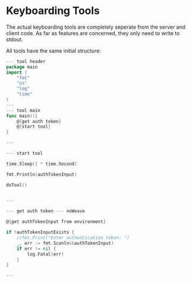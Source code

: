# Keyboarding Tools

The actual keyboarding tools are completely seperate from the server and client code. 
As far as features are concerned, they only need to write to stdout.

All tools have the same initial structure:
``` go
--- tool header
package main
import (
    "fmt"
    "os"
    "log"
    "time"
)
---
--- tool main
func main(){
    @{get auth token}
    @{start tool}
}

---

--- start tool

time.Sleep(1 * time.Second)

fmt.Println(authTokenInput)

doTool()


---

--- get auth token --- noWeave

@{get authTokenInput from environment}

if !authTokenInputExists {
    //fmt.Print("Enter authentication token: ")
    _, err := fmt.Scanln(&authTokenInput)
    if err != nil {
        log.Fatal(err)
    }
}

---
